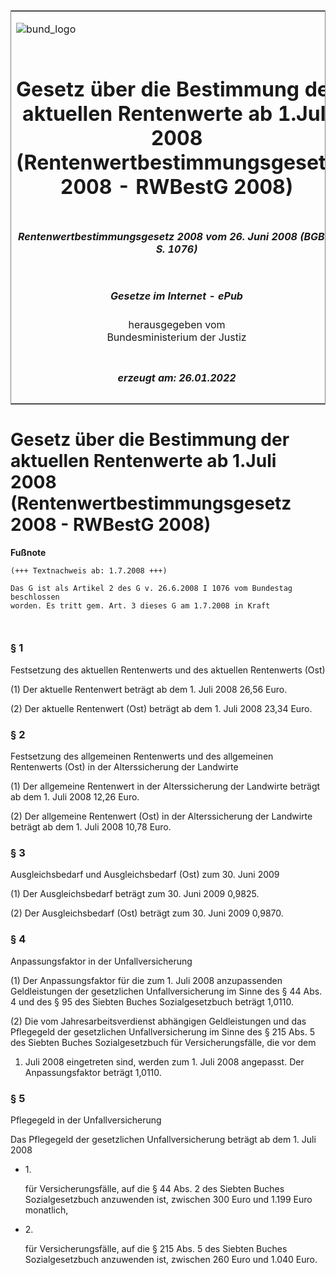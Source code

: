 <span id="DECKBLATT.html"></span>

<table border="0" frame="border" width="100%">

<tr valign="top">

<td align="left">

![bund\_logo](BfJ_2021_Web_de_de.gif)

</td>

<td align="right">

 

</td>

</tr>

<tr align="center" valign="middle">

<td colspan="2">

# Gesetz über die Bestimmung der aktuellen Rentenwerte ab 1.Juli 2008 (Rentenwertbestimmungsgesetz 2008 - RWBestG 2008)

</td>

</tr>

<tr align="center" valign="middle">

<td colspan="2">

##### Rentenwertbestimmungsgesetz 2008 vom 26. Juni 2008 (BGBl. I S. 1076)

</td>

</tr>

<tr align="center" valign="middle">

<td colspan="2">

  
  

##### Gesetze im Internet - ePub  
  
herausgegeben vom  
Bundesministerium der Justiz

</td>

</tr>

<tr align="center" valign="bottom">

<td colspan="2">

  
  

##### erzeugt am: 26.01.2022

</td>

</tr>

</table>

<span id="BJNR107610008.html"></span>

# Gesetz über die Bestimmung der aktuellen Rentenwerte ab 1.Juli 2008 (Rentenwertbestimmungsgesetz 2008 - RWBestG 2008)

<div>

  
**Fußnote**

<div class="jnhtml">

<div>

<div class="jurAbsatz">

  

``` 
(+++ Textnachweis ab: 1.7.2008 +++)
 
Das G ist als Artikel 2 des G v. 26.6.2008 I 1076 vom Bundestag beschlossen 
worden. Es tritt gem. Art. 3 dieses G am 1.7.2008 in Kraft

 
```

</div>

</div>

</div>

</div>

<span id="BJNR107610008BJNE000100000.html"></span>

### § 1  
Festsetzung des aktuellen Rentenwerts und des aktuellen Rentenwerts (Ost)

<div>

<div class="jnhtml">

<div>

<div class="jurAbsatz">

(1) Der aktuelle Rentenwert beträgt ab dem 1. Juli 2008 26,56 Euro.

</div>

<div class="jurAbsatz">

(2) Der aktuelle Rentenwert (Ost) beträgt ab dem 1. Juli 2008 23,34
Euro.

</div>

</div>

</div>

</div>

<span id="BJNR107610008BJNE000200000.html"></span>

### § 2  
Festsetzung des allgemeinen Rentenwerts und des allgemeinen Rentenwerts (Ost) in der Alterssicherung der Landwirte

<div>

<div class="jnhtml">

<div>

<div class="jurAbsatz">

(1) Der allgemeine Rentenwert in der Alterssicherung der Landwirte
beträgt ab dem 1. Juli 2008 12,26 Euro.

</div>

<div class="jurAbsatz">

(2) Der allgemeine Rentenwert (Ost) in der Alterssicherung der Landwirte
beträgt ab dem 1. Juli 2008 10,78 Euro.

</div>

</div>

</div>

</div>

<span id="BJNR107610008BJNE000300000.html"></span>

### § 3  
Ausgleichsbedarf und Ausgleichsbedarf (Ost) zum 30. Juni 2009

<div>

<div class="jnhtml">

<div>

<div class="jurAbsatz">

(1) Der Ausgleichsbedarf beträgt zum 30. Juni 2009 0,9825.

</div>

<div class="jurAbsatz">

(2) Der Ausgleichsbedarf (Ost) beträgt zum 30. Juni 2009 0,9870.

</div>

</div>

</div>

</div>

<span id="BJNR107610008BJNE000400000.html"></span>

### § 4  
Anpassungsfaktor in der Unfallversicherung

<div>

<div class="jnhtml">

<div>

<div class="jurAbsatz">

(1) Der Anpassungsfaktor für die zum 1. Juli 2008 anzupassenden
Geldleistungen der gesetzlichen Unfallversicherung im Sinne des § 44
Abs. 4 und des § 95 des Siebten Buches Sozialgesetzbuch beträgt 1,0110.

</div>

<div class="jurAbsatz">

(2) Die vom Jahresarbeitsverdienst abhängigen Geldleistungen und das
Pflegegeld der gesetzlichen Unfallversicherung im Sinne des § 215 Abs. 5
des Siebten Buches Sozialgesetzbuch für Versicherungsfälle, die vor dem
1. Juli 2008 eingetreten sind, werden zum 1. Juli 2008 angepasst. Der
Anpassungsfaktor beträgt 1,0110.

</div>

</div>

</div>

</div>

<span id="BJNR107610008BJNE000500000.html"></span>

### § 5  
Pflegegeld in der Unfallversicherung

<div>

<div class="jnhtml">

<div>

<div class="jurAbsatz">

Das Pflegegeld der gesetzlichen Unfallversicherung beträgt ab dem 1.
Juli 2008

  - 1\.
    
    <div>
    
    für Versicherungsfälle, auf die § 44 Abs. 2 des Siebten Buches
    Sozialgesetzbuch anzuwenden ist, zwischen 300 Euro und 1.199 Euro
    monatlich,
    
    </div>

  - 2\.
    
    <div>
    
    für Versicherungsfälle, auf die § 215 Abs. 5 des Siebten Buches
    Sozialgesetzbuch anzuwenden ist, zwischen 260 Euro und 1.040 Euro.
    
    </div>

</div>

</div>

</div>

</div>
